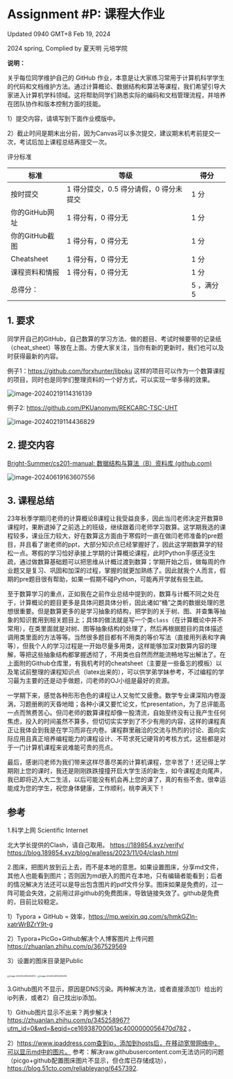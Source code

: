 # Assignment #P: 课程大作业

Updated 0940 GMT+8 Feb 19, 2024

2024 spring, Complied by 夏天明 元培学院



**说明：**

关乎每位同学维护自己的 GitHub 作业，本意是让大家练习常用于计算机科学学生的代码和文档维护方法。通过计算概论、数据结构和算法等课程，我们希望引导大家进入计算机学科领域。这将帮助同学们熟悉实际的编码和文档管理流程，并培养在团队协作和版本控制方面的技能。

1）提交内容，请填写到下面作业模版中。

2）截止时间是期末出分前，因为Canvas可以多次提交，建议期末机考前提交一次，考试后加上课程总结再提交一次。



评分标准

| 标准           | 等级                                   | 得分       |
| -------------- | -------------------------------------- | ---------- |
| 按时提交       | 1 得分提交，0.5 得分请假，0 得分未提交 | 1 分       |
| 你的GitHub网址 | 1 得分有，0 得分无                     | 1 分       |
| 你的GitHub截图 | 1 得分有，0 得分无                     | 1 分       |
| Cheatsheet     | 1 得分有，0 得分无                     | 1 分       |
| 课程资料和情报 | 1 得分有，0 得分无                     | 1 分       |
| 总得分：       |                                        | 5 ，满分 5 |



## 1. 要求

同学开自己的GitHub，自己数算的学习方法、做的题目、考试时候要带的记录纸（cheat_sheet）等放在上面。方便大家关注，当你有新的更新时，我们也可以及时获得最新的内容。

例子1：https://github.com/forxhunter/libpku 这样的项目可以作为一个数算课程的项目，同时也是同学们整理资料的一个好方式，可以实现一举多得的效果。



![image-20240219114316139](https://raw.githubusercontent.com/GMyhf/img/main/img/image-20240219114316139.png)





例子2: https://github.com/PKUanonym/REKCARC-TSC-UHT

![image-20240219114436829](https://raw.githubusercontent.com/GMyhf/img/main/img/image-20240219114436829.png)



## 2. 提交内容

[Bright-Summer/cs201-manual: 数据结构与算法（B）资料库 (github.com)](https://github.com/Bright-Summer/cs201-manual)

![image-20240619163607556](https://raw.githubusercontent.com/Bright-Summer/homework_picture_bed/main/img/image-20240619163607556.png)

## 3. 课程总结

23年秋季学期闫老师的计算概论B课程让我受益良多，因此当闫老师决定开数算B课程时，果断退掉了之前选上的班级，继续跟着闫老师学习数算。这学期我选的课程较多，课业压力较大，好在数算这方面由于寒假时一直在做闫老师准备的pre题目，并且看了谢老师的ppt，大部分知识点已经掌握好了，因此这学期数算学的轻松一点。寒假的学习恰好承接上学期的计算概论课程，此时Python手感还没生疏，通过做数算基础题可以把思维从计概过渡到数算；学期开始之后，做每周的作业题又是复习、巩固和加深的过程，掌握的就更加熟练了。因此就我个人而言，假期的pre题目很有帮助，如果一假期不碰Python，可能再开学就有些生疏。

至于数算学习的重点，正如我在之前作业总结中提到的，数算与计概不同之处在于，计算概论的题目更多是具体问题具体分析，因此诸如“桶”之类的数据处理的思想很重要。但是数算更多的是学习抽象的结构，把学到的关于树、图、并查集等抽象的知识套用到相关题目上；具体的做法就是写一个类`class`（在计算概论中并不常用），在类里面就是对树、图等抽象结构的处理了，然后再根据题目的具体描述调用类里面的方法等等。当然很多题目都有不用类的等价写法（直接用列表和字典等），但我个人的学习过程是一开始尽量多用类，这样能够加深对数算内容的理解，等把这些抽象结构都掌握透彻了，不用类也自然而然能流畅地写出解法了。在上面附的Github仓库里，有我机考时的cheatsheet（主要是一些备忘的模板）以及笔试前整理的课程知识点（latex出来的），可以供学弟学妹参考，不过编程的学习最为主要的还是动手做题，闫老师的OJ小组是最好的资源。

一学期下来，感觉各种形形色色的课程让人又匆忙又疲惫。数学专业课深陷内卷漩涡，习题册刷的天昏地暗；各种小课又要忙论文，忙presentation，为了总评能高一点而煞费苦心。但闫老师的数算课程却像一股清流，自始至终没有让我产生任何焦虑，投入的时间虽然不算多，但切切实实学到了不少有用的内容，这样的课程真正让我体会到我是在学习而非在内卷。课程群里融洽的交流与热烈的讨论、面向实际应用且真正培养编程能力的课程设计、不苛求死记硬背的考核方式，这些都是对于一门计算机课程来说难能可贵的亮点。

最后，感谢闫老师为我们带来这样尽善尽美的计算机课程，您辛苦了！还记得上学期刚上您的课时，我还是刚刚跌跌撞撞开启大学生活的新生，如今课程走向尾声，我已即将迈入大二生活，以后可能没有机会再上您的课了，真的有些不舍。很幸运能成为您的学生，祝您身体健康，工作顺利，桃李满天下！



## 参考

1.科学上网 Scientific Internet

北大学长提供的Clash，请自己取用。
https://189854.xyz/verify/
https://blog.189854.xyz/blog/walless/2023/11/04/clash.html



2.图床，把图片放到云上去，而不是本地的意思。如果设置图床，分享md文件，其他人也能看到图片；否则因为md嵌入的图片在本地，只有编辑者能看到；后者的情况解决方法还可以是导出包含图片的pdf文件分享。图床如果是免费的，过一阵可能会失效，之前用过非github的免费图床，导致链接失效了。github是免费的，目前比较稳定。

1）Typora + GitHub = 效率，https://mp.weixin.qq.com/s/hmkGZln-xatrWrBZrY9t-g

2）Typora+PicGo+Github解决个人博客图片上传问题 https://zhuanlan.zhihu.com/p/367529569

3）设置的图床目录是Public

<img src="https://raw.githubusercontent.com/GMyhf/img/main/img/image-20240228102834113.png" alt="image-20240228102834113" style="zoom:33%;" />



<img src="https://raw.githubusercontent.com/GMyhf/img/main/img/image-20240228102902018.png" alt="image-20240228102902018" style="zoom:33%;" />





3.Github图片不显示，原因是DNS污染。两种解决方法，或者直接添加1）给出的ip列表，或者2）自己找出ip添加。

1）Github图片显示不出来？两步解决！ https://zhuanlan.zhihu.com/p/345258967?utm_id=0&wd=&eqid=ce16938700061ac4000000056470d782 。

2）https://www.ipaddress.com查到ip，添加到hosts后，在移动宽带网络中，可以显示md中的图片。 参考：解决raw.githubusercontent.com无法访问的问题（picgo+github配置图床图片不显示，但仓库已存储成功），https://blog.51cto.com/reliableyang/6457392.  



